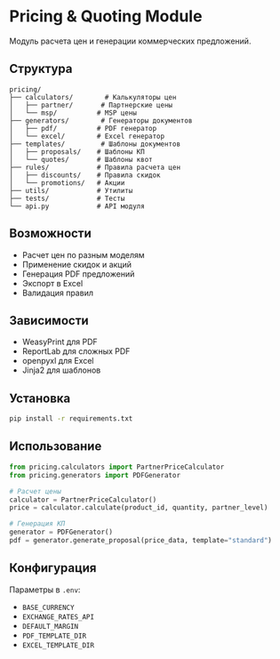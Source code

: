 # Pricing & Quoting Module

Модуль расчета цен и генерации коммерческих предложений.

## Структура

```
pricing/
├── calculators/        # Калькуляторы цен
│   ├── partner/       # Партнерские цены
│   └── msp/          # MSP цены
├── generators/        # Генераторы документов
│   ├── pdf/          # PDF генератор
│   └── excel/        # Excel генератор
├── templates/         # Шаблоны документов
│   ├── proposals/    # Шаблоны КП
│   └── quotes/       # Шаблоны квот
├── rules/            # Правила расчета цен
│   ├── discounts/    # Правила скидок
│   └── promotions/   # Акции
├── utils/            # Утилиты
├── tests/            # Тесты
└── api.py            # API модуля
```

## Возможности

- Расчет цен по разным моделям
- Применение скидок и акций
- Генерация PDF предложений
- Экспорт в Excel
- Валидация правил

## Зависимости

- WeasyPrint для PDF
- ReportLab для сложных PDF
- openpyxl для Excel
- Jinja2 для шаблонов

## Установка

```bash
pip install -r requirements.txt
```

## Использование

```python
from pricing.calculators import PartnerPriceCalculator
from pricing.generators import PDFGenerator

# Расчет цены
calculator = PartnerPriceCalculator()
price = calculator.calculate(product_id, quantity, partner_level)

# Генерация КП
generator = PDFGenerator()
pdf = generator.generate_proposal(price_data, template="standard")
```

## Конфигурация

Параметры в `.env`:
- `BASE_CURRENCY`
- `EXCHANGE_RATES_API`
- `DEFAULT_MARGIN`
- `PDF_TEMPLATE_DIR`
- `EXCEL_TEMPLATE_DIR` 